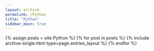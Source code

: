 ```yaml
---
layout: archive
permalink: /Python
title: "Python"
sidebar_main: true
---
```


{% assign posts = site.Python %}
{% for post in posts %} {% include archive-single.html type=page.entries_layout %} {% endfor %}